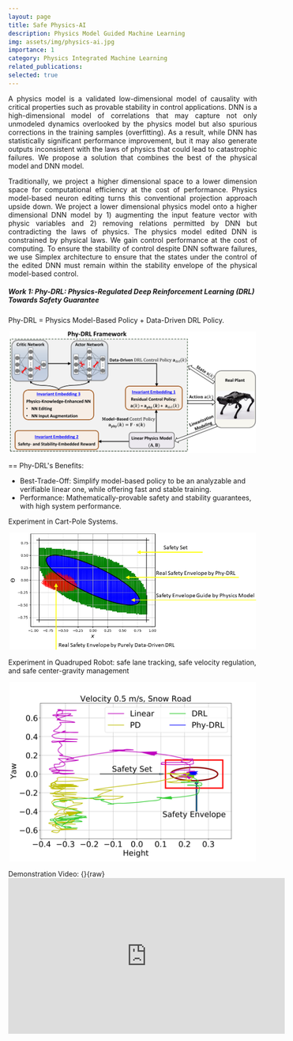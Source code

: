 ```yaml
---
layout: page
title: Safe Physics-AI
description: Physics Model Guided Machine Learning
img: assets/img/physics-ai.jpg
importance: 1
category: Physics Integrated Machine Learning
related_publications:
selected: true
---
```


<div style="text-align: justify;">

<p>
A physics model is a validated low-dimensional model of causality with critical properties such as provable stability in control applications. DNN is a high-dimensional model of correlations that may capture not only unmodeled dynamics overlooked by the physics model but also spurious corrections in the training samples (overfitting). As a result, while DNN has statistically significant performance improvement, but it may also generate outputs inconsistent with the laws of physics that could lead to catastrophic failures. We propose a solution that combines the best of the physical model and DNN model.
</p>

<p>
Traditionally,  we project a higher dimensional space to a lower dimension space for computational efficiency at the cost of performance. Physics model-based neuron editing turns this conventional projection approach upside down. We project a lower dimensional physics model onto a higher dimensional DNN model by 1) augmenting the input feature vector with physic variables and 2) removing relations permitted by DNN but contradicting the laws of physics. The physics model edited DNN  is constrained by physical laws. We gain control performance at the cost of computing.  To ensure the stability of control despite DNN software failures, we use Simplex architecture to ensure that the states under the control of the edited DNN must remain within the stability envelope of the physical model-based control.
</p>

</div>

##### Work 1: Phy-DRL: Physics-Regulated Deep Reinforcement Learning (DRL) Towards Safety Guarantee

<p>
Phy-DRL = Physics Model-Based Policy + Data-Driven DRL Policy. 
<div style="text-align: center;">
  <img src="/assets/img/physics-ai/phydrl.png" alt="Centered Image" style="width: 500px; height: auto;">
</div>
</p>

== Phy-DRL's Benefits: 
- Best-Trade-Off: Simplify model-based policy to be an analyzable and verifiable linear one, while offering fast and stable training. 
- Performance: Mathematically-provable safety and stability guarantees, with high system performance.  







<p>
Experiment in Cart-Pole Systems. 
<div style="text-align: center;">
  <img src="/assets/img/physics-ai/id.png" alt="Centered Image" style="width: 500px; height: auto;">
</div>
</p>

<p>
Experiment in Quadruped Robot: safe lane tracking, safe velocity regulation, and safe center-gravity management 
<div style="text-align: center;">
  <img src="/assets/img/physics-ai/ph2.png" alt="Centered Image" style="width: 500px; height: auto;">
</div>
</p>

<p>
Demonstration Video: 
{}{raw}
<iframe width="560" height="315" src="https://www.youtube.com/embed/tspPMbZwfig" title="YouTube video player" frameborder="0" allow="accelerometer; autoplay; clipboard-write; encrypted-media; gyroscope; picture-in-picture; web-share" allowfullscreen></iframe>
</p>